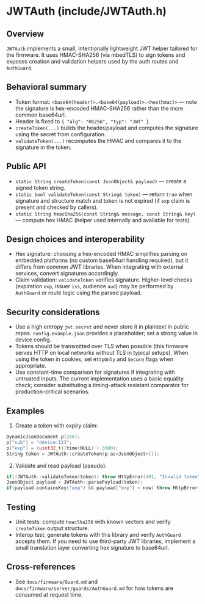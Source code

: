 JWTAuth (include/JWTAuth.h)
=================================

Overview
--------
`JWTAuth` implements a small, intentionally lightweight JWT helper tailored for the firmware. It uses HMAC-SHA256 (via mbedTLS) to sign tokens and exposes creation and validation helpers used by the auth routes and `AuthGuard`.

Behavioral summary
------------------
- Token format: `<base64(header)>.<base64(payload)>.<hex(hmac)>` — note the signature is hex-encoded HMAC-SHA256 rather than the more common base64url.
- Header is fixed to `{ "alg": "HS256", "typ": "JWT" }`.
- `createToken(...)` builds the header/payload and computes the signature using the secret from configuration.
- `validateToken(...)` recomputes the HMAC and compares it to the signature in the token.

Public API
----------
- `static String createToken(const JsonObject& payload)` — create a signed token string.
- `static bool validateToken(const String& token)` — return `true` when signature and structure match and token is not expired (if `exp` claim is present and checked by callers).
- `static String hmacSha256(const String& message, const String& key)` — compute hex HMAC (helper used internally and available for tests).

Design choices and interoperability
----------------------------------
- Hex signature: choosing a hex-encoded HMAC simplifies parsing on embedded platforms (no custom base64url handling required), but it differs from common JWT libraries. When integrating with external services, convert signatures accordingly.
- Claim validation: `validateToken` verifies signature. Higher-level checks (expiration `exp`, issuer `iss`, audience `aud`) may be performed by `AuthGuard` or route logic using the parsed payload.

Security considerations
-----------------------
- Use a high entropy `jwt.secret` and never store it in plaintext in public repos. `config.example.json` provides a placeholder; set a strong value in device config.
- Tokens should be transmitted over TLS when possible (this firmware serves HTTP on local networks without TLS in typical setups). When using the token in cookies, set `HttpOnly` and `Secure` flags when appropriate.
- Use constant-time comparison for signatures if integrating with untrusted inputs. The current implementation uses a basic equality check; consider substituting a timing-attack resistant comparator for production-critical scenarios.

Examples
--------
1) Create a token with expiry claim:

```cpp
DynamicJsonDocument p(256);
p["sub"] = "device:123";
p["exp"] = (uint32_t)(time(NULL) + 3600);
String token = JWTAuth::createToken(p.as<JsonObject>());
```

2) Validate and read payload (pseudo):

```cpp
if(!JWTAuth::validateToken(token)) throw HttpError(401, "Invalid token");
JsonObject payload = JWTAuth::parsePayload(token);
if(payload.containsKey("exp") && payload["exp"] < now) throw HttpError(401, "Token expired");
```

Testing
-------
- Unit tests: compute `hmacSha256` with known vectors and verify `createToken` output structure.
- Interop test: generate tokens with this library and verify `AuthGuard` accepts them. If you need to use third-party JWT libraries, implement a small translation layer converting hex signature to base64url.

Cross-references
----------------
- See `docs/firmware/Guard.md` and `docs/firmware/server/guards/AuthGuard.md` for how tokens are consumed at request time.

